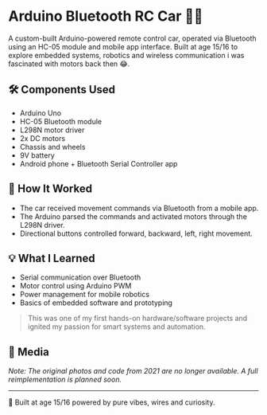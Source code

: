 # Arduino Bluetooth RC Car 🚗📡

A custom-built Arduino-powered remote control car, operated via Bluetooth using an HC-05 module and mobile app interface. Built at age 15/16 to explore embedded systems, robotics and wireless communication i was fascinated with motors back then 😂.

## 🛠️ Components Used
- Arduino Uno
- HC-05 Bluetooth module
- L298N motor driver
- 2x DC motors
- Chassis and wheels
- 9V battery
- Android phone + Bluetooth Serial Controller app

## 📲 How It Worked
- The car received movement commands via Bluetooth from a mobile app.
- The Arduino parsed the commands and activated motors through the L298N driver.
- Directional buttons controlled forward, backward, left, right movement.

## 💡 What I Learned
- Serial communication over Bluetooth
- Motor control using Arduino PWM
- Power management for mobile robotics
- Basics of embedded software and prototyping

> This was one of my first hands-on hardware/software projects and ignited my passion for smart systems and automation.

## 📸 Media
*Note: The original photos and code from 2021 are no longer available. A full reimplementation is planned soon.*

---

👾 Built at age 15/16 powered by pure vibes, wires and curiosity.
